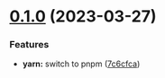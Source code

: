 # [0.1.0](https://github.com/dargstack/dargstack_template/compare/0.0.0...0.1.0) (2023-03-27)


### Features

* **yarn:** switch to pnpm ([7c6cfca](https://github.com/dargstack/dargstack_template/commit/7c6cfcabaef7dba650600cdf0e7424dd62735987))
